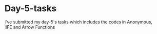 # Day-5-tasks

I've submitted my day-5's tasks which includes the codes in Anonymous, IIFE and Arrow Functions
